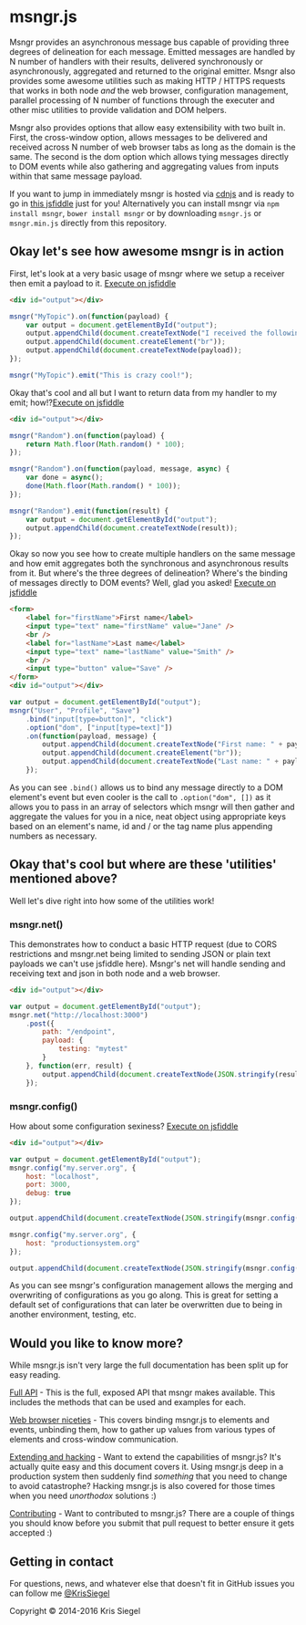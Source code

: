 # msngr.js
Msngr provides an asynchronous message bus capable of providing three degrees of delineation for each message. Emitted messages are handled by N number of handlers with their results, delivered synchronously or asynchronously, aggregated and returned to the original emitter. Msngr also provides some awesome utilities such as making HTTP / HTTPS requests that works in both node *and* the web browser, configuration management, parallel processing of N number of functions through the executer and other misc utilities to provide validation and DOM helpers.

Msngr also provides options that allow easy extensibility with two built in. First, the cross-window option, allows messages to be delivered and received across N number of web browser tabs as long as the domain is the same. The second is the dom option which allows tying messages directly to DOM events while also gathering and aggregating values from inputs within that same message payload.

If you want to jump in immediately msngr is hosted via [cdnjs](https://cdnjs.com/) and is ready to go in [this jsfiddle](http://jsfiddle.net/w2t0g1vc/) just for you! Alternatively you can install msngr via ```npm install msngr```, ```bower install msngr``` or by downloading ```msngr.js``` or ```msngr.min.js``` directly from this repository.

## Okay let's see how awesome msngr is in action
First, let's look at a very basic usage of msngr where we setup a receiver then emit a payload to it. [Execute on jsfiddle](http://jsfiddle.net/w2t0g1vc/2/)
```html
<div id="output"></div>
```
```javascript
msngr("MyTopic").on(function(payload) {
    var output = document.getElementById("output");
    output.appendChild(document.createTextNode("I received the following payload:"));
    output.appendChild(document.createElement("br"));
    output.appendChild(document.createTextNode(payload));
});

msngr("MyTopic").emit("This is crazy cool!");
```

Okay that's cool and all but I want to return data from my handler to my emit; how!?[Execute on jsfiddle](http://jsfiddle.net/w2t0g1vc/4/)
```html
<div id="output"></div>
```
```javascript
msngr("Random").on(function(payload) {
    return Math.floor(Math.random() * 100);
});

msngr("Random").on(function(payload, message, async) {
    var done = async();
    done(Math.floor(Math.random() * 100));
});

msngr("Random").emit(function(result) {
    var output = document.getElementById("output");
    output.appendChild(document.createTextNode(result));
});
```

Okay so now you see how to create multiple handlers on the same message and how emit aggregates both the synchronous and asynchronous results from it. But where's the three degrees of delineation? Where's the binding of messages directly to DOM events? Well, glad you asked! [Execute on jsfiddle](http://jsfiddle.net/w2t0g1vc/5/)
```html
<form>
    <label for="firstName">First name</label>
    <input type="text" name="firstName" value="Jane" />
    <br />
    <label for="lastName">Last name</label>
    <input type="text" name="lastName" value="Smith" />
    <br />
    <input type="button" value="Save" />
</form>
<div id="output"></div>
```
```javascript
var output = document.getElementById("output");
msngr("User", "Profile", "Save")
	.bind("input[type=button]", "click")
    .option("dom", ["input[type=text]"])
	.on(function(payload, message) {
    	output.appendChild(document.createTextNode("First name: " + payload.firstName));
    	output.appendChild(document.createElement("br"));
        output.appendChild(document.createTextNode("Last name: " + payload.lastName));
	});
```
As you can see ```.bind()``` allows us to bind any message directly to a DOM element's event but even cooler is the call to ```.option("dom", [])``` as it allows you to pass in an array of selectors which msngr will then gather and aggregate the values for you in a nice, neat object using appropriate keys based on an element's name, id and / or the tag name plus appending numbers as necessary.

## Okay that's cool but where are these 'utilities' mentioned above?
Well let's dive right into how some of the utilities work!

### msngr.net()
This demonstrates how to conduct a basic HTTP request (due to CORS restrictions and msngr.net being limited to sending JSON or plain text payloads we can't use jsfiddle here). Msngr's net will handle sending and receiving text and json in both node and a web browser.

```html
<div id="output"></div>
```
```javascript
var output = document.getElementById("output");
msngr.net("http://localhost:3000")
	.post({
    	path: "/endpoint",
    	payload: {
            testing: "mytest"
        }
	}, function(err, result) {
    	output.appendChild(document.createTextNode(JSON.stringify(result)));
	});
```

### msngr.config()
How about some configuration sexiness? [Execute on jsfiddle](http://jsfiddle.net/w2t0g1vc/6/)

```html
<div id="output"></div>
```
```javascript
var output = document.getElementById("output");
msngr.config("my.server.org", {
    host: "localhost",
    port: 3000,
    debug: true
});

output.appendChild(document.createTextNode(JSON.stringify(msngr.config("my.server.org"))));

msngr.config("my.server.org", {
    host: "productionsystem.org"
});

output.appendChild(document.createTextNode(JSON.stringify(msngr.config("my.server.org"))));
```

As you can see msngr's configuration management allows the merging and overwriting of configurations as you go along. This is great for setting a default set of configurations that can later be overwritten due to being in another environment, testing, etc.

## Would you like to know more?
While msngr.js isn't very large the full documentation has been split up for easy reading.

[Full API](https://github.com/KrisSiegel/msngr.js/blob/master/docs/api.md) - This is the full, exposed API that msngr makes available. This includes the methods that can be used and examples for each.

[Web browser niceties](https://github.com/KrisSiegel/msngr.js/blob/master/docs/web%20browser%20niceties.md) - This covers binding msngr.js to elements and events, unbinding them, how to gather up values from various types of elements and cross-window communication.

[Extending and hacking](https://github.com/KrisSiegel/msngr.js/blob/master/docs/extending%20and%20hacking.md) - Want to extend the capabilities of msngr.js? It's actually quite easy and this document covers it. Using msngr.js deep in a production system then suddenly find *something* that you need to change to avoid catastrophe? Hacking msngr.js is also covered for those times when you need *unorthodox* solutions :)

[Contributing](https://github.com/KrisSiegel/msngr.js/blob/master/docs/contributing.md) - Want to contributed to msngr.js? There are a couple of things you should know before you submit that pull request to better ensure it gets accepted :)

## Getting in contact
For questions, news, and whatever else that doesn't fit in GitHub issues you can follow me [@KrisSiegel](https://twitter.com/KrisSiegel)

Copyright © 2014-2016 Kris Siegel
